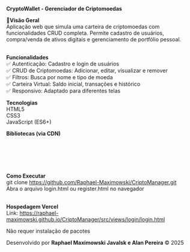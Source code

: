 **CryptoWallet - Gerenciador de Criptomoedas**<br>

🚀**Visão Geral**<br>
Aplicação web que simula uma carteira de criptomoedas com funcionalidades CRUD completa. Permite cadastro de usuários, compra/venda de ativos digitais e gerenciamento de portfólio pessoal.

<br>**Funcionalidades**<br>
✅  Autenticação: Cadastro e login de usuários<br>
✅ CRUD de Criptomoedas: Adicionar, editar, visualizar e remover<br>
✅ Filtros: Busca por nome e tipo de moeda<br>
✅ Carteira Virtual: Saldo inicial, transações e histórico<br>
✅ Responsivo: Adaptado para diferentes telas<br>

**Tecnologias**<br>
HTML5<br>
CSS3<br>
JavaScript (ES6+)<br>

**Bibliotecas (via CDN)**<br>
<!-- Notificações Personalizadas -->
<script src="https://cdn.jsdelivr.net/npm/toastify-js"></script><br>
<script type="text/javascript" src="https://cdn.jsdelivr.net/npm/toastify-js"></script><br>

<!-- Bootstrap -->
<script src="https://cdn.jsdelivr.net/npm/bootstrap@5.3.0/dist/js/bootstrap.bundle.min.js"></script><br>

<!-- Gráficos -->
<script src="https://cdn.jsdelivr.net/npm/chart.js@4.4.0/dist/chart.umd.js"></script>

<br>**Como Executar**<br>
git clone https://github.com/Raphael-Maximowski/CriptoManager.git<br>
Abra o arquivo login.html ou register.html no navegador

<br>**Hospedagem Vercel**<br>
Link: https://raphael-maximowski.github.io/CriptoManager/src/views/login/login.html<br>

Não requer instalação de pacotes<br>

Desenvolvido por **Raphael Maximowski Javalsk e Alan Pereira** © 2025<br>
